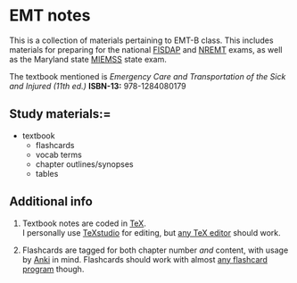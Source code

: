 EMT notes
=========

This is a collection of materials pertaining to EMT-B class.  This includes materials for preparing for the national [FISDAP](https://www.fisdap.net/ "Field Internship Student Data Acquisition Project (FISDAP)") and [NREMT](https://www.nremt.org/ "National Registry of Emergency Medical Technicians") exams, as well as the Maryland  state [MIEMSS](https://www.miemss.org/home/ "Maryland Institute for EMS Systems") state exam.

The textbook mentioned is *Emergency Care and Transportation of the Sick and Injured (11th ed.)* **ISBN-13:** 978-1284080179


## Study materials:=

- textbook 
    - flashcards
    - vocab terms
    - chapter outlines/synopses
    - tables


## Additional info
1. Textbook notes are coded in [TeX](https://en.wikipedia.org/wiki/TeX "TeX").  \
    I personally use [TeXstudio](https://www.texstudio.org/ "LaTeX made comfortable") for editing, but [any TeX editor](https://en.wikipedia.org/wiki/Comparison_of_TeX_editors "Comparison of TeX editors") should work.

2.  Flashcards are tagged for both chapter number _and_ content, with usage by [Anki](https://apps.ankiweb.net/ "Powerful, intelligent flash cards.") in mind. 
    Flashcards should work with almost [any flashcard program](https://en.wikipedia.org/wiki/List_of_flashcard_software "List of flashcard software") though.
